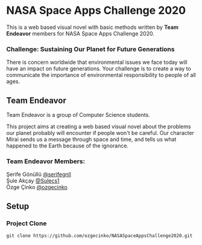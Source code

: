 # NASA Space Apps Challenge 2020 
This is a web based visual novel with basic methods written by **Team Endeavor** members for NASA Space Apps Challenge 2020.

### Challenge: Sustaining Our Planet for Future Generations
There is concern worldwide that environmental issues we face today will have an impact on future generations. Your challenge is to create a way to communicate the importance of environmental responsibility to people of all ages.

## Team Endeavor
Team Endeavor is a group of Computer Science students.

This project aims at creating a web based visual novel about the problems 
our planet probably will encounter if people won't be careful.
Our character Mirai sends us a message through space and time, 
and tells us what happened to the Earth because of the ignorance.

### Team Endeavor Members:<br/>
Şerife Gönüllü [@serifegnll](https://github.com/serifegnll) <br/>
Şule Akçay [@Sulecs1](https://github.com/Sulecs1) <br/>
Özge Çinko  [@ozgecinko](https://github.com/ozgecinko)


## Setup
### Project Clone
```
git clone https://github.com/ozgecinko/NASASpaceAppsChallenge2020.git
```
